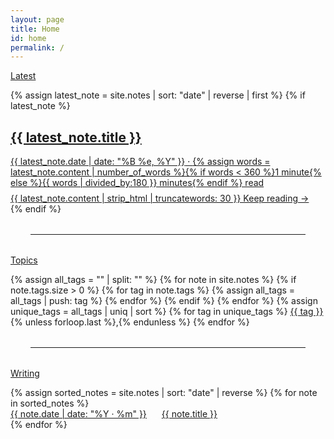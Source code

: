 ```yaml
---
layout: page
title: Home
id: home
permalink: /
---
```


<div class="wrap">
  <p><a href="/notes/latest" class="muted font-ui">Latest</a></p>

  {% assign latest_note = site.notes | sort: "date" | reverse | first %}
  {% if latest_note %}
  <div>
    <a href="{{ site.baseurl }}{{ latest_note.url }}" class="plain">
      <h2>{{ latest_note.title }}</h2>
      <div class="metadata muted small pb font-ui">
        <time datetime="{{ latest_note.date }}">{{ latest_note.date | date: "%B %e, %Y" }}</time> · <span class="reading-time" title="Estimated read time">{% assign words = latest_note.content | number_of_words %}{% if words < 360 %}1 minute{% else %}{{ words | divided_by:180 }} minutes{% endif %} read</span>
      </div>
      <div class="small muted">
        {{ latest_note.content | strip_html | truncatewords: 30 }} Keep reading →
      </div>  
    </a>
  </div>
  {% endif %}

  <hr class="mn2 ms2">

  <p><a href="/topics" class="muted internal-link font-ui">Topics</a></p>

  <div class="line-height-loose">
    {% assign all_tags = "" | split: "" %}
    {% for note in site.notes %}
      {% if note.tags.size > 0 %}
        {% for tag in note.tags %}
          {% assign all_tags = all_tags | push: tag %}
        {% endfor %}
      {% endif %}
    {% endfor %}
    {% assign unique_tags = all_tags | uniq | sort %}
    {% for tag in unique_tags %}
      <a href="/topics/{{ tag | slugify }}" class="internal-link">{{ tag }}</a>{% unless forloop.last %}<span class="muted">,</span>{% endunless %}
    {% endfor %}
  </div>

  <hr class="mn2 ms2">

  <p class="muted font-ui"><a href="/writing" class="muted internal-link">Writing</a></p>

  <ul class="list-plain tabular-nums">
    {% assign sorted_notes = site.notes | sort: "date" | reverse %}
    {% for note in sorted_notes %}
      <li>
        <a href="{{ site.baseurl }}{{ note.url }}" class="internal-link plain">
          <flex class="align-baseline">
            <span class="muted ppr flex-shrink small mh nowrap font-ui">{{ note.date | date: "%Y · %m" }}</span>
            <u>{{ note.title }}</u>
          </flex>
        </a>
      </li>
    {% endfor %}
  </ul>
</div>

<style>
  .wrapper {
    max-width: 46em;
  }
  
  .list-plain {
    list-style: none;
    padding: 0;
    margin: 0;
  }
  
  .mn2 {
    margin: 2rem 0;
  }
  
  .ms2 {
    margin-left: 2rem;
    margin-right: 2rem;
  }
  
  .ppr {
    padding-right: 1rem;
  }
  
  .pb {
    padding-bottom: 0.5rem;
  }
  
  .mh {
    margin-right: 0.5rem;
  }
  
  flex, .flex {
    display: flex;
  }
  
  .align-baseline {
    align-items: baseline;
  }
  
  .flex-shrink {
    flex-shrink: 1;
  }
  
  u {
    text-decoration: none;
    border-bottom: 1px solid var(--color-tx-muted);
  }
  
  a.plain:hover u {
    border-color: var(--color-tx-normal);
  }
</style>
